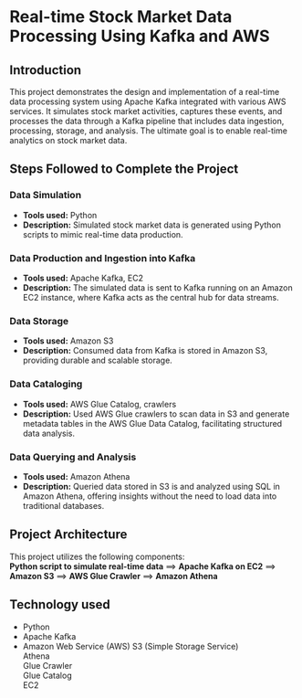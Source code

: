 # Real-time Stock Market Data Processing Using Kafka and AWS 

## Introduction

This project demonstrates the design and implementation of a real-time data processing system using Apache Kafka integrated with various AWS services. It simulates stock market activities, captures these events, and processes the data through a Kafka pipeline that includes data ingestion, processing, storage, and analysis. The ultimate goal is to enable real-time analytics on stock market data.

## Steps Followed to Complete the Project

### Data Simulation
- **Tools used:** Python 
- **Description:** Simulated stock market data is generated using Python scripts to mimic real-time data production.

### Data Production and Ingestion into Kafka
- **Tools used:** Apache Kafka, EC2
- **Description:** The simulated data is sent to Kafka running on an Amazon EC2 instance, where Kafka acts as the central hub for data streams.

### Data Storage
- **Tools used:** Amazon S3
- **Description:** Consumed data from Kafka is stored in Amazon S3, providing durable and scalable storage.

### Data Cataloging
- **Tools used:** AWS Glue Catalog, crawlers
- **Description:** Used AWS Glue crawlers to scan data in S3 and generate metadata tables in the AWS Glue Data Catalog, facilitating structured data analysis.

### Data Querying and Analysis
- **Tools used:** Amazon Athena
- **Description:** Queried data stored in S3 is and analyzed using SQL in Amazon Athena, offering insights without the need to load data into traditional databases.

## Project Architecture
This project utilizes the following components:  
**Python script to simulate real-time data** ==> **Apache Kafka on EC2** ==>  **Amazon S3** ==> **AWS Glue Crawler** ==> **Amazon Athena**

## Technology used
* Python
* Apache Kafka
* Amazon Web Service (AWS)
   S3 (Simple Storage Service)  
   Athena  
   Glue Crawler  
   Glue Catalog    
   EC2



